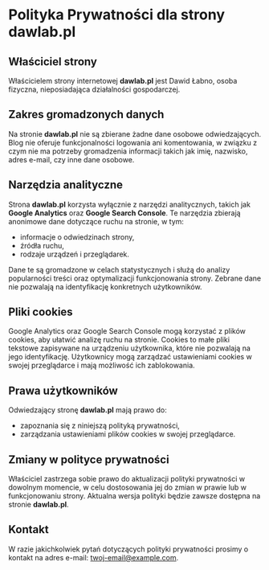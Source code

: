 
# Polityka Prywatności dla strony dawlab.pl

## Właściciel strony
Właścicielem strony internetowej **dawlab.pl** jest Dawid Łabno, osoba fizyczna, nieposiadająca działalności gospodarczej. 

## Zakres gromadzonych danych
Na stronie **dawlab.pl** nie są zbierane żadne dane osobowe odwiedzających. Blog nie oferuje funkcjonalności logowania ani komentowania, w związku z czym nie ma potrzeby gromadzenia informacji takich jak imię, nazwisko, adres e-mail, czy inne dane osobowe.

## Narzędzia analityczne
Strona **dawlab.pl** korzysta wyłącznie z narzędzi analitycznych, takich jak **Google Analytics** oraz **Google Search Console**. Te narzędzia zbierają anonimowe dane dotyczące ruchu na stronie, w tym:
- informacje o odwiedzinach strony,
- źródła ruchu,
- rodzaje urządzeń i przeglądarek.

Dane te są gromadzone w celach statystycznych i służą do analizy popularności treści oraz optymalizacji funkcjonowania strony. Zebrane dane nie pozwalają na identyfikację konkretnych użytkowników.

## Pliki cookies
Google Analytics oraz Google Search Console mogą korzystać z plików cookies, aby ułatwić analizę ruchu na stronie. Cookies to małe pliki tekstowe zapisywane na urządzeniu użytkownika, które nie pozwalają na jego identyfikację. Użytkownicy mogą zarządzać ustawieniami cookies w swojej przeglądarce i mają możliwość ich zablokowania.

## Prawa użytkowników
Odwiedzający stronę **dawlab.pl** mają prawo do:
- zapoznania się z niniejszą polityką prywatności,
- zarządzania ustawieniami plików cookies w swojej przeglądarce.

## Zmiany w polityce prywatności
Właściciel zastrzega sobie prawo do aktualizacji polityki prywatności w dowolnym momencie, w celu dostosowania jej do zmian w prawie lub w funkcjonowaniu strony. Aktualna wersja polityki będzie zawsze dostępna na stronie **dawlab.pl**.

## Kontakt
W razie jakichkolwiek pytań dotyczących polityki prywatności prosimy o kontakt na adres e-mail: [twoj-email@example.com](mailto:twoj-email@example.com).
